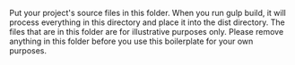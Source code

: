 Put your project's source files in this folder. When you run gulp build, it will process everything in this directory and place it into the dist directory. The files that are in this folder are for illustrative purposes only. Please remove anything in this folder before you use this boilerplate for your own purposes.